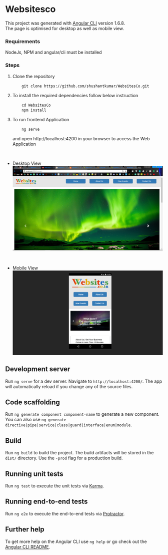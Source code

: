# Websitesco

This project was generated with [Angular CLI](https://github.com/angular/angular-cli) version 1.6.8.<br>
The page is optimised for desktop as well as mobile view.<br>

### Requirements
NodeJs, NPM and angular/cli must be installed <br>  

### Steps

1. Clone the repository


    ```
        git clone https://github.com/shushantkumar/WebsitesCo.git
    ```
2. To install the required dependencies follow below instruction  
    
    ```
        cd WebsitesCo
        npm install
    ```       
   
3. To run frontend Application 

    ```
        ng serve
    ``` 
   and open http://localhost:4200 in your browser to access the Web Application  
<br>

* Desktop View
![](img1.png)
<br>

* Mobile View
![](img2.png)



## Development server

Run `ng serve` for a dev server. Navigate to `http://localhost:4200/`. The app will automatically reload if you change any of the source files.

## Code scaffolding

Run `ng generate component component-name` to generate a new component. You can also use `ng generate directive|pipe|service|class|guard|interface|enum|module`.

## Build

Run `ng build` to build the project. The build artifacts will be stored in the `dist/` directory. Use the `-prod` flag for a production build.

## Running unit tests

Run `ng test` to execute the unit tests via [Karma](https://karma-runner.github.io).


## Running end-to-end tests

Run `ng e2e` to execute the end-to-end tests via [Protractor](http://www.protractortest.org/).

## Further help

To get more help on the Angular CLI use `ng help` or go check out the [Angular CLI README](https://github.com/angular/angular-cli/blob/master/README.md).
